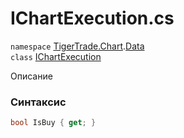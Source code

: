 
# IChartExecution.cs
`namespace` [TigerTrade.Chart](../../TigerTrade.Chart.md).[Data](../../TigerTrade.Chart/Data.md)  
    `class` [IChartExecution](../../IChartExecution.cs.md)

Описание

### Синтаксис
```csharp
bool IsBuy { get; }
```
